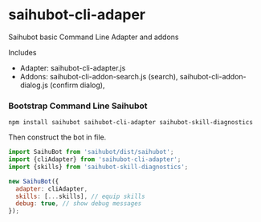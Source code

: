 # saihubot-cli-adaper

Saihubot basic Command Line Adapter and addons

Includes

* Adapter: saihubot-cli-adapter.js
* Addons: saihubot-cli-addon-search.js (search), saihubot-cli-addon-dialog.js (confirm dialog),

### Bootstrap Command Line Saihubot

`npm install saihubot saihubot-cli-adapter saihubot-skill-diagnostics`

Then construct the bot in file.

```js
import SaihuBot from 'saihubot/dist/saihubot';
import {cliAdapter} from 'saihubot-cli-adapter';
import {skills} from 'saihubot-skill-diagnostics';

new SaihuBot({
  adapter: cliAdapter,
  skills: [...skills], // equip skills
  debug: true, // show debug messages
});
```
